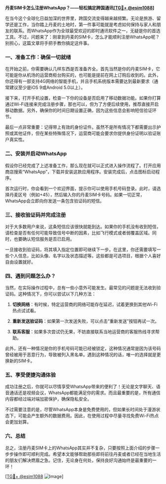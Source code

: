 **丹麦SIM卡怎么注册WhatsApp？——轻松搞定跨国通讯[[TG💪+ @esim1088](https://t.me/s/esim1088)]**

在当今这个全球化日益加深的世界里，跨国交流变得越来越频繁。无论是旅游、留学还是工作，当你踏上丹麦的土地时，第一件事可能就是考虑如何保持与家人和朋友的联系。而WhatsApp作为全球最受欢迎的即时通讯软件之一，无疑是你的首选工具。不过，问题来了：刚拿到丹麦的SIM卡，怎么才能顺利注册WhatsApp呢？别担心，这篇文章将手把手教你搞定这件事。

### 一、准备工作：确保一切就绪

在开始之前，你需要确认几样东西是否准备齐全。首先当然是你的丹麦SIM卡，它可能是你从机场的运营商柜台购买的，也可能是提前在网上订购后收到的。此外，你还得有一部支持4G网络的智能手机，并且手机系统版本需要达到最新要求（通常建议至少是iOS 9或Android 5.0以上）。

接下来，打开手机设置，检查一下你的设备是否启用了移动数据功能。如果你打算通过Wi-Fi连接来完成注册步骤，那也可以，但为了方便后续使用，推荐直接开启移动数据。另外，确保你的时间日期设置正确，因为这些信息会影响短信验证环节。

最后一点非常重要：记得带上有效的身份证件。虽然不是所有情况下都需要出示护照或其他证件，但在某些特殊情况下，运营商可能会要求你提供身份证明以验证账户真实性。

### 二、安装并启动WhatsApp

假设你已经完成了上述准备工作，那么现在就可以正式进入操作流程了。打开应用商店搜索“WhatsApp”，下载并安装这款应用程序。安装完成后，点击图标启动程序。

首次运行时，你会看到一个欢迎界面，提示你可以使用手机号码登录。此时，请选择丹麦区号（例如+45），然后输入你的丹麦SIM卡号码。如果一切正常，WhatsApp会立即向你发送一条包含验证码的短信。

### 三、接收验证码并完成注册

对于大多数用户来说，这条短信应该很快就能到达。如果你的手机没有收到短信，请检查是否有任何可能导致信号中断的因素，比如飞行模式或者弱覆盖区域。同时，也要确认短信服务是否已启用。

一旦接收到验证码，将其填入指定位置即可继续下一步。在这里，你还需要填写一些个人信息，比如头像、名字以及状态描述等。这些都是可选项目，根据个人喜好自由设置就好。

### 四、遇到问题怎么办？

当然，在实际操作过程中，总有一些小意外可能发生。最常见的问题是无法收到验证码。这种情况下，你可以尝试以下几种方法：

1. **切换网络**：有时候，特定运营商的网络可能存在延迟，试着更换到其他Wi-Fi热点试试看。
   
2. **重新发送验证码**：如果第一次发送失败，可以点击“重新发送”按钮再试一次。
   
3. **联系客服**：如果多次尝试仍无果，不妨直接联系当地运营商的客服热线寻求帮助。

此外，还有一种情况是你的手机号码可能已经被锁定，这种情况通常是因为该号码曾经被用于恶意行为，导致被列入黑名单。遇到这种情况的话，唯一的选择就是更换新的SIM卡。

### 五、享受便捷沟通体验

成功注册之后，你就可以尽情享受WhatsApp带来的便利了！无论是文字聊天、语音通话还是视频会议，WhatsApp都能满足你的需求。而且最重要的是，所有通信内容都经过端对端加密保护，确保隐私安全。

不过需要注意的是，尽管WhatsApp本身是免费使用的，但如果长时间处于漫游状态下，可能会产生额外的数据费用。因此，在使用过程中尽量寻找免费Wi-Fi热点会更加划算。

### 六、总结

总之，注册丹麦SIM卡上的WhatsApp其实并不复杂，只要按照上面介绍的步骤一步步操作即可顺利完成。希望本文能够帮助那些即将前往丹麦或者已经在当地生活的朋友们解决燃眉之急。记住，无论身在何处，保持良好沟通始终是最重要的一环！

[[TG💪+ @esim1088](https://t.me/s/esim1088) ![Image](https://i.postimg.cc/4NQfJmqS/Snipaste-2025-05-13-00-14-12.png)]